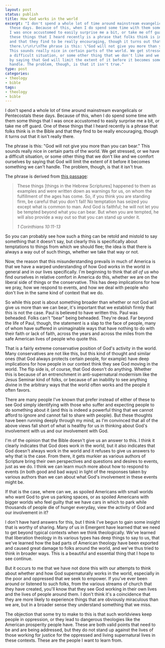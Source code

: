 ```yaml
---
layout: post
status: publish
title: How God works in the world
excerpt: "I don't spend a whole lot of time around mainstream evangelicals or Pentecostals
  these days. Because of this, when I do spend some time with them some things that
  I was once accustomed to easily surprise me a bit, or take me off guard. One of
  these things that I heard recently is a phrase that folks think is in the Bible
  and that they find to be really encouraging, though it turns out that it isn't really
  there.\r\n\r\nThe phrase is this: \"God will not give you more than you can bear.\"
  This sounds really nice in certain parts of the world. We get stressed, or we have
  a difficult situation, or some other thing that we don't like and we comfort ourselves
  by saying that God will limit the extent of it before it becomes something we can't
  handle. The problem, though, is that it isn't true."
type: post
categories:
- theology
- bible
tags:
- theology
- bible
---
```

I don't spend a whole lot of time around mainstream evangelicals or Pentecostals these days. Because of this, when I do spend some time with them some things that I was once accustomed to easily surprise me a bit, or take me off guard. One of these things that I heard recently is a phrase that folks think is in the Bible and that they find to be really encouraging, though it turns out that it isn't really there.

The phrase is this: "God will not give you more than you can bear." This sounds really nice in certain parts of the world. We get stressed, or we have a difficult situation, or some other thing that we don't like and we comfort ourselves by saying that God will limit the extent of it before it becomes something we can't handle. The problem, though, is that it isn't true.

The phrase is derived from <a href="http://www.biblegateway.com/passage/?search=1%20Corinthians%2010:11-13&amp;version=NIV">this passage</a>:

<blockquote><p>These things [things in the Hebrew Scriptures] happened to them as examples and were written down as warnings for us, on whom the fulfillment of the ages has come. So, if you think you are standing firm, be careful that you don't fall! No temptation has seized you except what is common to man. And God is faithful; he will not let you be tempted beyond what you can bear. But when you are tempted, he will also provide a way out so that you can stand up under it.</p><cite>1 Corinthians 10:11-13</cite></blockquote>

So you can probably see how such a thing can be retold and mistold to say something that it doesn't say, but clearly this is specifically about temptations to things from which we should flee; the idea is that there is always a way out of such things, whether we take that way or not.

Now, the reason that this misunderstanding prevails in much of America is that we have a warped understanding of how God works in the world in general and in our lives specifically. I'm beginning to think that <em>all of us</em> who find ourselves in relative comfort in America do this, whether we are on the liberal side of things or the conservative. This has deep implications for how we pray, how we respond to events, and how we deal with people who don't live in the same kind of context that we do.

So while this post is about something broader than whether or not God will give us more than we can bear, it's important that we establish firmly that this is not the case. Paul is believed to have written this. Paul was beheaded. Folks can't "bear" being beheaded. They're dead. Far beyond the life of Paul, though, the statement is a slap to the face of people, many of whom have suffered in unimaginable ways that have nothing to do with their faith or lack of faith, across the years and across the miles from the safe American lives of people who quote this.

That is a fairly extreme conservative position of God's activity in the world. Many conservatives are not like this, but this kind of thought and similar ones (that God always protects certain people, for example) have deep implications for how people in our context think they see God moving in the world. The flip side is, of course, that God doesn't do anything. Whether this is because of an entrenchment in anti-supernatural modernism like the Jesus Seminar kind of folks, or because of an inability to see anything divine in the arbitrary ways that the world often works and the people it often favors.

There are many people I've known that prefer instead of either of these to see God simply identifying with those who suffer and expecting people to do something about it (and this is indeed a powerful thing that we cannot afford to ignore and cannot fail to share with people). But these thoughts have been running deeply through my mind, as I'm convinced that all of the above views fall short of what is healthy for us in thinking about God's involvement with us and our involvement with God.

I'm of the opinion that the Bible doesn't give us an answer to this. I think it clearly indicates that God does work in the world, but it also indicates that God doesn't always work in the world and it refuses to give us answers to why that is the case. From there, it gets murkier as various authors of Scripture bring their own perspectives and questions and desires to events, just as we do. I think we can learn much more about how to respond to events (in both good and bad ways) in light of the responses taken by various authors than we can about what God's involvement in these events might be.

If that is the case, where can we, as spoiled Americans with small worlds who want God to give us parking spaces, or as spoiled Americans with bigger worlds who feel guilty that we have cars in which to park while thousands of people die of hunger everyday, view the activity of God and our involvement in it?

I don't have hard answers for this, but I think I've begun to gain some insight that is worthy of sharing. Many of us in Emergent have learned that we need to get beyond typical contexts when we think theologically. We've learned that liberation theology in its various types has deep things to say to us, that we've learned how the bad parts of American theology have been exported and caused great damage to folks around the world, and we've thus tried to think in broader ways. This is a beautiful and essential thing that I hope to see continue.

But it occurs to me that we have not done this with our attempts to think about whether and how God supernaturally works in the world, especially in the poor and oppressed that we seek to empower. If you've ever been around or listened to such folks, from the various streams of church that they have created, you'll know that they see God working in their own lives and the lives of people around them. I don't think it's a coincidence that they are more likely to experience things that are obviously miraculous than we are, but in a broader sense they understand something that we miss.

The objection that some try to make to this is that such worldviews keep people in oppression, or they lead to dangerous theologies like the American prosperity people have. These are both valid points that need to be and are being addressed, but they do not stand up against the lives of those working for justice for the oppressed and living supernatural lives in these contexts. These are the people I want to learn from.
